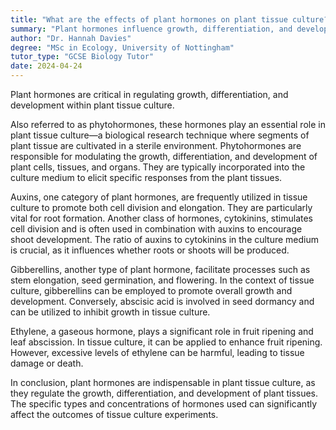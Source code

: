 ```yaml
---
title: "What are the effects of plant hormones on plant tissue culture?"
summary: "Plant hormones influence growth, differentiation, and development in plant tissue culture."
author: "Dr. Hannah Davies"
degree: "MSc in Ecology, University of Nottingham"
tutor_type: "GCSE Biology Tutor"
date: 2024-04-24
---
```


Plant hormones are critical in regulating growth, differentiation, and development within plant tissue culture.

Also referred to as phytohormones, these hormones play an essential role in plant tissue culture—a biological research technique where segments of plant tissue are cultivated in a sterile environment. Phytohormones are responsible for modulating the growth, differentiation, and development of plant cells, tissues, and organs. They are typically incorporated into the culture medium to elicit specific responses from the plant tissues.

Auxins, one category of plant hormones, are frequently utilized in tissue culture to promote both cell division and elongation. They are particularly vital for root formation. Another class of hormones, cytokinins, stimulates cell division and is often used in combination with auxins to encourage shoot development. The ratio of auxins to cytokinins in the culture medium is crucial, as it influences whether roots or shoots will be produced.

Gibberellins, another type of plant hormone, facilitate processes such as stem elongation, seed germination, and flowering. In the context of tissue culture, gibberellins can be employed to promote overall growth and development. Conversely, abscisic acid is involved in seed dormancy and can be utilized to inhibit growth in tissue culture.

Ethylene, a gaseous hormone, plays a significant role in fruit ripening and leaf abscission. In tissue culture, it can be applied to enhance fruit ripening. However, excessive levels of ethylene can be harmful, leading to tissue damage or death.

In conclusion, plant hormones are indispensable in plant tissue culture, as they regulate the growth, differentiation, and development of plant tissues. The specific types and concentrations of hormones used can significantly affect the outcomes of tissue culture experiments.
    